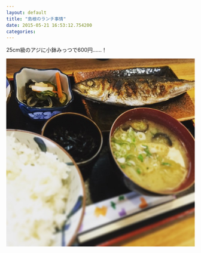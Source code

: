 ```yaml
---
layout: default
title: "島根のランチ事情"
date: 2015-05-21 16:53:12.754200
categories: 
---
```


25cm級のアジに小鉢みっつで600円……！

![アジ定食](/assets/images/201505/11244669_104679769866623_1187298342_n.jpg)


